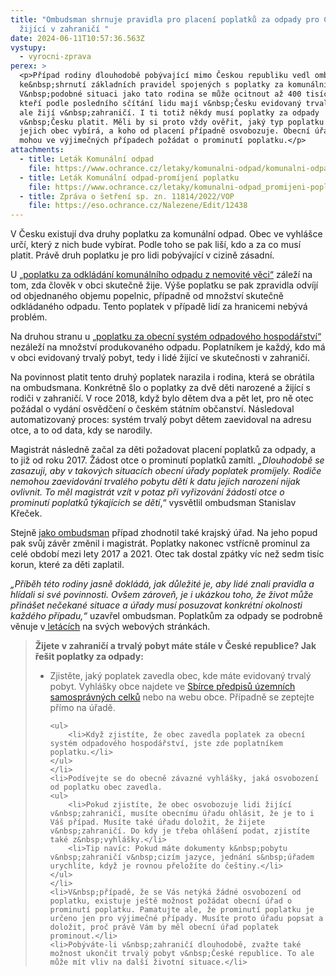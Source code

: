 ```yaml
---
title: "Ombudsman shrnuje pravidla pro placení poplatků za odpady pro Čechy
  žijící v zahraničí "
date: 2024-06-11T10:57:36.563Z
vystupy:
  - vyrocni-zprava
perex: >
  <p>Případ rodiny dlouhodobě pobývající mimo Českou republiku vedl ombudsmana
  ke&nbsp;shrnutí základních pravidel spojených s poplatky za komunální odpad.
  V&nbsp;podobné situaci jako tato rodina se může ocitnout až 400 tisíc Čechů,
  kteří podle posledního sčítání lidu mají v&nbsp;Česku evidovaný trvalý pobyt,
  ale žijí v&nbsp;zahraničí. I ti totiž někdy musí poplatky za odpady
  v&nbsp;Česku platit. Měli by si proto vždy ověřit, jaký typ poplatku za odpady
  jejich obec vybírá, a koho od placení případně osvobozuje. Obecní úřad také
  mohou ve výjimečných případech požádat o prominutí poplatku.</p>
attachments:
  - title: Leták Komunální odpad
    file: https://www.ochrance.cz/letaky/komunalni-odpad/komunalni-odpad.pdf
  - title: Leták Komunální odpad-promíjení poplatku
    file: https://www.ochrance.cz/letaky/komunalni-odpad_promijeni-poplatku/komunalni-odpad_promijeni-poplatku.pdf
  - title: Zpráva o šetření sp. zn. 11814/2022/VOP
    file: https://eso.ochrance.cz/Nalezene/Edit/12438
---
```

<p>V Česku existují dva druhy poplatku za komunální odpad. Obec ve vyhlášce určí, který z nich bude vybírat. Podle toho se pak liší, kdo a za co musí platit. Právě druh poplatku je pro lidi pobývající v cizině zásadní.</p>

<p>U <a href="https://www.zakonyprolidi.cz/cs/1990-565#cast2-hlava7-dil3">&bdquo;poplatku za odkládání komunálního odpadu z&nbsp;nemovité věci&ldquo;</a> záleží na tom, zda člověk v obci skutečně žije. Výše poplatku se pak zpravidla odvíjí od objednaného objemu popelnic, případně od množství skutečně odkládaného odpadu. Tento poplatek v&nbsp;případě lidí&nbsp;za hranicemi nebývá problém.</p>

<p>Na druhou stranu u <a href="https://www.zakonyprolidi.cz/cs/1990-565#cast2-hlava7-dil2">&bdquo;poplatku za obecní systém odpadového hospodářství&ldquo;</a> nezáleží na množství produkovaného odpadu. Poplatníkem je každý, kdo má v&nbsp;obci evidovaný trvalý pobyt, tedy i lidé žijící ve skutečnosti v&nbsp;zahraničí.</p>

<p>Na povinnost platit tento druhý poplatek narazila i rodina, která se obrátila na ombudsmana. Konkrétně šlo o poplatky za dvě děti narozené a žijící s rodiči v zahraničí. V&nbsp;roce 2018, když bylo dětem dva a pět let, pro ně otec požádal o vydání osvědčení o českém státním občanství. Následoval automatizovaný proces: systém trvalý pobyt dětem zaevidoval na adresu otce, a to od data, kdy se narodily.</p>

<p>Magistrát následně začal za děti požadovat placení poplatků za odpady, a to již od roku 2017. Žádost otce o prominutí poplatků zamítl. <em>&bdquo;Dlouhodobě se zasazuji, aby v&nbsp;takových situacích obecní úřady poplatek promíjely. Rodiče nemohou zaevidování trvalého pobytu dětí k&nbsp;datu jejich narození nijak ovlivnit. To měl magistrát vzít v potaz při vyřizování žádosti otce o prominutí poplatků týkajících se dětí</em>,&ldquo; vysvětlil ombudsman Stanislav Křeček.</p>

<p>Stejně <a href="https://eso.ochrance.cz/Nalezene/Edit/12438">jako ombudsman</a> případ zhodnotil také krajský úřad. Na jeho popud pak svůj závěr změnil i magistrát. Poplatky nakonec vstřícně prominul za celé období mezi lety 2017 a 2021. Otec tak dostal zpátky víc než sedm tisíc korun, které za děti zaplatil.</p>

<p><em>&bdquo;Příběh této rodiny jasně dokládá, jak důležité je, aby lidé znali pravidla a hlídali si své povinnosti. Ovšem zároveň, je i ukázkou toho, že život může přinášet nečekané situace a úřady musí posuzovat konkrétní okolnosti každého případu,&ldquo;</em> uzavřel ombudsman. Poplatkům za odpady se podrobně věnuje v<a href="https://www.ochrance.cz/situace/bydleni/"> letácích</a> na svých webových stránkách.</p>

<blockquote>
<p><strong>Žijete v&nbsp;zahraničí a trvalý pobyt máte stále v&nbsp;České republice? Jak řešit poplatky za odpady:</strong></p>

<ul>
	<li>Zjistěte, jaký poplatek zavedla obec, kde máte evidovaný trvalý pobyt. Vyhlášky obce najdete ve <a href="https://sbirkapp.gov.cz/vyhledavani">Sbírce předpisů územních samosprávných celků</a> nebo na webu obce. Případně se zeptejte přímo na úřadě.

	<ul>
		<li>Když zjistíte, že obec zavedla poplatek za obecní systém odpadového hospodářství, jste zde poplatníkem poplatku.</li>
	</ul>
	</li>
	<li>Podívejte se do obecně závazné vyhlášky, jaká osvobození od poplatku obec zavedla.
	<ul>
		<li>Pokud zjistíte, že obec osvobozuje lidi žijící v&nbsp;zahraničí, musíte obecnímu úřadu ohlásit, že je to i Váš případ. Musíte také úřadu doložit, že žijete v&nbsp;zahraničí. Do kdy je třeba ohlášení podat, zjistíte také z&nbsp;vyhlášky.</li>
		<li>Tip navíc: Pokud máte dokumenty k&nbsp;pobytu v&nbsp;zahraničí v&nbsp;cizím jazyce, jednání s&nbsp;úřadem urychlíte, když je rovnou přeložíte do češtiny.</li>
	</ul>
	</li>
	<li>V&nbsp;případě, že se Vás netýká žádné osvobození od poplatku, existuje ještě možnost požádat obecní úřad o prominutí poplatku. Pamatujte ale, že prominutí poplatku je určeno jen pro výjimečné případy. Musíte proto úřadu popsat a doložit, proč právě Vám by měl obecní úřad poplatek prominout.</li>
	<li>Pobýváte-li v&nbsp;zahraničí dlouhodobě, zvažte také možnost ukončit trvalý pobyt v&nbsp;České republice. To ale může mít vliv na další životní situace.</li>
</ul>
</blockquote>
